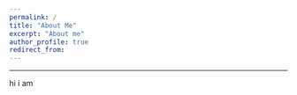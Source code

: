 ```yaml
---
permalink: /
title: "About Me"
excerpt: "About me"
author_profile: true
redirect_from: 
---
```

***
hi i am
